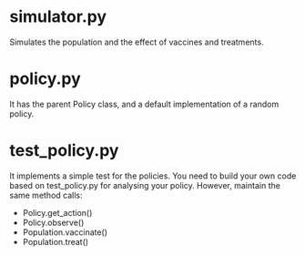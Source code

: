 # simulator.py

Simulates the population and the effect of vaccines and treatments.

# policy.py

It has the parent Policy class, and a default implementation of a random policy.

# test_policy.py

It implements a simple test for the policies. You need to build your own code based on test_policy.py for analysing your policy. However, maintain the same method calls:
- Policy.get_action()
- Policy.observe()
- Population.vaccinate()
- Population.treat()